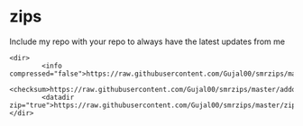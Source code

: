 # zips
Include my repo with your repo to always have the latest updates from me

    <dir>
	        <info compressed="false">https://raw.githubusercontent.com/Gujal00/smrzips/master/addons.xml</info>
	        <checksum>https://raw.githubusercontent.com/Gujal00/smrzips/master/addons.xml.md5</checksum>
	        <datadir zip="true">https://raw.githubusercontent.com/Gujal00/smrzips/master/zips/</datadir>
	</dir>
